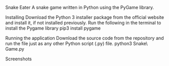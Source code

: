 Snake Eater
A snake game written in Python using the PyGame library.

Installing
Download the Python 3 installer package from the official website and install it, if not installed previously.
Run the following in the terminal to install the Pygame library
pip3 install pygame

Running the application
Download the source code from the repository and run the file just as any other Python script (.py) file.
python3 Snake\ Game.py

Screenshots



